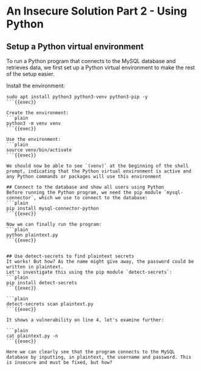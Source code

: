 # An Insecure Solution Part 2 - Using Python
## Setup a Python virtual environment
To run a Python program that connects to the MySQL database and retrieves data, we first set up a Python virtual environment to make the rest of the setup easier.

Install the environment:
```plain
sudo apt install python3 python3-venv python3-pip -y
```{{exec}}

Create the environment:
```plain
python3 -m venv venv
```{{exec}}

Use the environment:
```plain
source venv/bin/activate
```{{exec}}

We should now be able to see `(venv)` at the beginning of the shell prompt, indicating that the Python virtual environment is active and any Python commands or packages will use this environment

## Connect to the database and show all users using Python
Before running the Python program, we need the pip module `mysql-connector`, which we use to connect to the database:  
```plain
pip install mysql-connector-python
```{{exec}}

Now we can finally run the program:
```plain
python plaintext.py
```{{exec}}


## Use detect-secrets to find plaintext secrets
It works! But how? As the name might give away, the password could be written in plaintext. 
Let's investigate this using the pip module `detect-secrets`:
```plain
pip install detect-secrets
```{{exec}}

```plain
detect-secrets scan plaintext.py
```{{exec}}

It shows a vulnerability on line 4, let's examine further:

```plain
cat plaintext.py -n
```{{exec}}

Here we can clearly see that the program connects to the MySQL database by inputting, in plaintext, the username and password. This is insecure and must be fixed, but how?